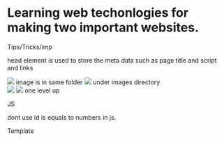 # Learning web techonlogies for making two important websites.


Tips/Tricks/imp 

head element  is used to store the meta data such  as page title and script and links 

<img src="picture.jpg">	   image is in same folder
<img src="images/picture.jpg">  under images directory 	
<img src="/images/picture.jpg">	
<img src="../picture.jpg"> one level up


JS

dont use id is equals to numbers in js.


Template 
<!DOCTYPE html>
<html lang="en">
<head>
    <meta charset="UTF-8">
    <meta name="viewport" content="width=device-width, initial-scale=1.0">
    <title>Document</title>
</head>
<body>
    
</body>
</html>